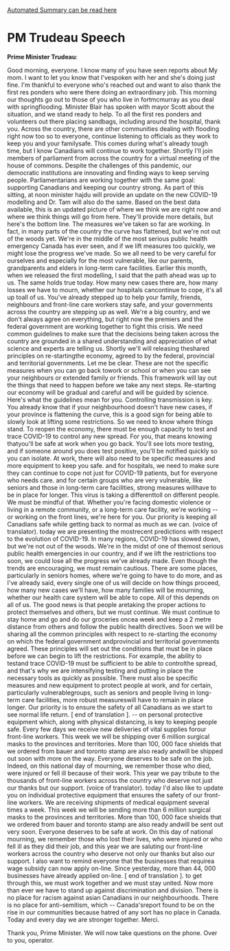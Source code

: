[Automated Summary can be read here](./trudeau_summary.md)

# PM Trudeau Speech



**Prime Minister Trudeau**:

Good morning, everyone.
I know many of you have seen reports about My mom.
I want to let you know that I'vespoken with her and she's doing just fine.
I'm thankful to everyone who's reached out and want to also thank the first res ponders who were there doing an extraordinary job.
This morning our thoughts go out to those of you who live in fortmcmurray as you deal with springflooding.
Minister Blair has spoken with mayor Scott about the situation, and we stand ready to help.
To all the first res ponders and volunteers out there placing sandbags, including around the hospital, thank you.
Across the country, there are other communities dealing with flooding right now too so to everyone, continue listening to officials as they work to keep you and your familysafe.
This comes during what's already tough time, but I know Canadians will continue to work together.
Shortly I'll join members of parliament from across the country for a virtual meeting of the house of commons.
Despite the challenges of this pandemic, our democratic institutions are innovating and finding ways to keep serving people.
Parliamentarians are working together with the same goal: supporting Canadians and keeping our country strong.
As part of this sitting, at noon minister hajdu will provide an update on the new COVID-19 modelling and Dr. Tam will also do the same.
Based on the best data available, this is an updated picture of where we think we are right now and where we think things will go from here.
They'll provide more details, but here's the bottom line.
The measures we've taken so far are working.
In fact, in many parts of the country the curve has flattened, but we're not out of the woods yet.
We're in the middle of the most serious public health emergency Canada has ever seen, and if we lift measures too quickly, we might lose the progress we've made.
So we all need to be very careful for ourselves and especially for the most vulnerable, like our parents, grandparents and elders in long-term care facilities.
Earlier this month, when we released the first modelling, I said that the path ahead was up to us. The same holds true today.
How many new cases there are, how many losses we have to mourn, whether our hospitals cancontinue to cope, it's all up toall of us. You've already stepped up to help your family, friends, neighbours and front-line care workers stay safe, and your governments across the country are stepping up as well.
We're a big country, and we don't always agree on everything, but right now the premiers and the federal government are working together to fight this crisis.
We need common guidelines to make sure that the decisions being taken across the country are grounded in a shared understanding and appreciation of what science and experts are telling us. Shortly we'll will releasing theshared principles on re-startingthe economy, agreed to by the federal, provincial and territorial governments.
Let me be clear.
These are not the specific measures when you can go back towork or school or when you can see your neighbours or extended family or friends.
This framework will lay out the things that need to happen before we take any next steps.
Re-starting our economy will be gradual and careful and will be guided by science.
Here's what the guidelines mean for you.
Controlling transmission is key.
You already know that if your neighbourhood doesn't have new cases, if your province is flattening the curve, this is a good sign for being able to slowly look at lifting some restrictions.
So we need to know where things stand.
To reopen the economy, there must be enough capacity to test and trace COVID-19 to control any new spread.
For you, that means knowing thatyou'll be safe at work when you go back.
You'll see lots more testing, and if someone around you does test positive, you'll be notified quickly so you can isolate.
At work, there will also need to be specific measures and more equipment to keep you safe.
and for hospitals, we need to make sure they can continue to cope not just for COVID-19 patients, but for everyone who needs care.
and for certain groups who are very vulnerable, like seniors and those in long-term care facilities, strong measures willhave to be in place for longer.
This virus is taking a differenttoll on different people.
We must be mindful of that.
Whether you're facing domestic violence or living in a remote community, or a long-term care facility, we're working -- or working on the front lines, we're here for you.
Our priority is keeping all Canadians safe while getting back to normal as much as we can.
(voice of translator). today we are presenting the mostrecent predictions with respect to the evolution of COVID-19. In many regions, COVID-19 has slowed down, but we're not out of the woods.
We're in the midst of one of themost serious public health emergencies in our country, and if we lift the restrictions too soon, we could lose all the progress we've already made.
Even though the trends are encouraging, we must remain cautious.
There are some places, particularly in seniors homes, where we're going to have to do more, and as I've already said, every single one of us will decide on how things proceed, how many new cases we'll have, how many families will be mourning, whether our health care system will be able to cope.
All of this depends on all of us. The good news is that people aretaking the proper actions to protect themselves and others, but we must continue.
We must continue to stay home and go and do our groceries oncea week and keep a 2 metre distance from others and follow the public health directives.
Soon we will be sharing all the common principles with respect to re-starting the economy on which the federal government andprovincial and territorial governments agreed.
These principles will set out the conditions that must be in place before we can begin to lift the restrictions.
For example, the ability to testand trace COVID-19 must be sufficient to be able to controlthe spread, and that's why we are intensifying testing and putting in place the necessary tools as quickly as possible.
There must also be specific measures and new equipment to protect people at work, and for certain, particularly vulnerablegroups, such as seniors and people living in long-term care facilities, more robust measureswill have to remain in place longer.
Our priority is to ensure the safety of all Canadians as we start to see normal life return.
[ end of translation ]. -- on personal protective equipment which, along with physical distancing, is key to keeping people safe.
Every few days we receive new deliveries of vital supplies forour front-line workers.
This week we will be shipping over 6 million surgical masks to the provinces and territories.
More than 100, 000 face shields that we ordered from bauer and toronto stamp are also ready andwill be shipped out soon with more on the way.
Everyone deserves to be safe on the job.
Indeed, on this national day of mourning, we remember those who died, were injured or fell ill because of their work.
This year we pay tribute to the thousands of front-line workers across the country who deserve not just our thanks but our support.
(voice of translator). today I'd also like to update you on individual protective equipment that ensures the safety of our front-line workers.
We are receiving shipments of medical equipment several times a week.
This week we will be sending more than 6 million surgical masks to the provinces and territories.
More than 100, 000 face shields that we ordered from bauer and toronto stamp are also ready andwill be sent out very soon.
Everyone deserves to be safe at work.
On this day of national mourning, we remember those who lost their lives, who were injured or who fell ill as they did their job, and this year we are saluting our front-line workers across the country who deserve not only our thanks but also our support.
I also want to remind everyone that the businesses that requirea wage subsidy can now apply on-line.
Since yesterday, more than 44, 000 businesses have already applied on-line.
[ end of translation ]. to get through this, we must work together and we must stay united.
Now more than ever we have to stand up against discrimination and division.
There is no place for racism against asian Canadians in our neighbourhoods.
There is no place for anti-semitism, which -- Canada'sreport found to be on the rise in our communities because hatred of any sort has no place in Canada.
Today and every day we are stronger together.
Merci.



Thank you, Prime Minister.
We will now take questions on the phone.
Over to you, operator.
